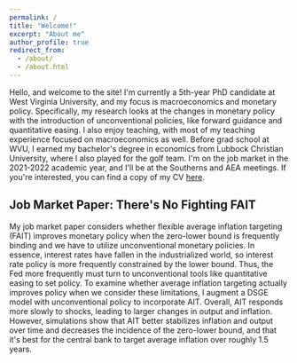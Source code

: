 ```yaml
---
permalink: /
title: "Welcome!" 
excerpt: "About me"
author_profile: true
redirect_from: 
  - /about/
  - /about.html
---
```


Hello, and welcome to the site! I'm currently a 5th-year PhD candidate at West Virginia University, and my focus is macroeconomics and monetary policy. Specifically, my research looks at the changes in monetary policy with the introduction of unconventional policies, like forward guidance and quantitative easing. I also enjoy teaching, with most of my teaching experience focused on macroeconomics as well. Before grad school at WVU, I earned my bachelor's degree in economics from Lubbock Christian University, where I also played for the golf team. I'm on the job market in the 2021-2022 academic year, and I'll be at the Southerns and AEA meetings. If you're interested, you can find a copy of my CV [here](/cv/).

## Job Market Paper: There's No Fighting FAIT

My job market paper considers whether flexible average inflation targeting (FAIT) improves monetary policy when the zero-lower bound is frequently binding and we have to utilize unconventional monetary policies. In essence, interest rates have fallen in the industrialized world, so interest rate policy is more frequently constrained by the lower bound. Thus, the Fed more frequently must turn to unconventional tools like quantitative easing to set policy. To examine whether average inflation targeting actually improves policy when we consider these limitations, I augment a DSGE model with unconventional policy to incorporate AIT. Overall, AIT responds more slowly to shocks, leading to larger changes in output and inflation. However, simulations show that AIT better stabilizes inflation and output over time and decreases the incidence of the zero-lower bound, and that it's best for the central bank to target average inflation over roughly 1.5 years.


<!--Go ahead, take a look around; I'll wait here. Wow, okay. Get comfy why don't you? (Wait, no! Not that comfy! Oh god, stop! This is a PROFESSIONAL webiste after all)-->

<!--Whoa! Back already? Yeah, maybe I should build up the site more... stay tuned!-->

<!--This is a section header when followed by the equals signs -->

<!-- ====== -->

<!-- put text here -->

